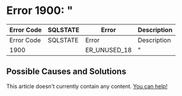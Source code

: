 
# Error 1900: "


| Error Code | SQLSTATE | Error | Description |
| --- | --- | --- | --- |
| Error Code | SQLSTATE | Error | Description |
| 1900 |  | ER_UNUSED_18 | " |




## Possible Causes and Solutions


This article doesn't currently contain any content. [You can help!](/en/writing-and-editing-knowledge-base-articles/)

